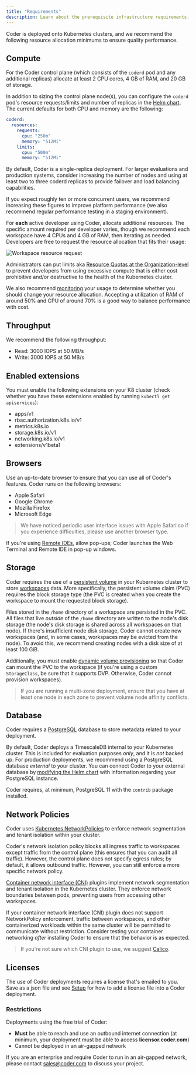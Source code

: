 ```yaml
---
title: "Requirements"
description: Learn about the prerequisite infrastructure requirements.
---
```


Coder is deployed onto Kubernetes clusters, and we recommend the following
resource allocation minimums to ensure quality performance.

## Compute

For the Coder control plane (which consists of the `coderd` pod and any
additional replicas) allocate at least 2 CPU cores, 4 GB of RAM, and 20 GB of
storage.

In addition to sizing the control plane node(s), you can configure the `coderd`
pod's resource requests/limits and number of replicas in the [Helm
chart](https://github.com/coder/enterprise-helm/blob/main/values.yaml). The
current defaults for both CPU and memory are the following:

```yaml
coderd:
  resources:
    requests:
      cpu: "250m"
      memory: "512Mi"
    limits:
      cpu: "500m"
      memory: "512Mi"
```

By default, Coder is a single-replica deployment. For larger evaluations and
production systems, consider increasing the number of nodes and using at least
two to three coderd replicas to provide failover and load balancing
capabilities.

If you expect roughly ten or more concurrent users, we recommend increasing
these figures to improve platform performance (we also recommend regular
performance testing in a staging environment).

For **each** active developer using Coder, allocate additional resources. The
specific amount required per developer varies, though we recommend each workspace have
4 CPUs and 4 GB of RAM, then iterating as needed. Developers are free to
request the resource allocation that fits their usage:

![Workspace resource request](../assets/setup/resource-request.png)

Administrators can put limits aka [Resource Quotas at the
Organization-level](../admin/organizations/manage#create-a-new-organization) to
prevent developers from using excessive compute that is either cost prohibitive
and/or destructive to the health of the Kubernetes cluster.

We also recommend [monitoring](../guides/admin/usage-monitoring.md) your usage
to determine whether you should change your resource allocation. Accepting a
utilization of RAM of around 50% and CPU of around 70% is a good way to balance
performance with cost.

## Throughput

We recommend the following throughput:

- Read: 3000 IOPS at 50 MB/s
- Write: 3000 IOPS at 50 MB/s

## Enabled extensions

You must enable the following extensions on your K8 cluster (check whether you
have these extensions enabled by running `kubectl get apiservices`):

- apps/v1
- rbac.authorization.k8s.io/v1
- metrics.k8s.io
- storage.k8s.io/v1
- networking.k8s.io/v1
- extensions/v1beta1

## Browsers

Use an up-to-date browser to ensure that you can use all of Coder's features.
Coder runs on the following browsers:

- Apple Safari
- Google Chrome
- Mozilla Firefox
- Microsoft Edge

> We have noticed periodic user interface issues with Apple Safari so if you
> experience difficulties, please use another browser type.

If you're using [Remote IDEs](../workspaces/editors.md), allow pop-ups; Coder
launches the Web Terminal and Remote IDE in pop-up windows.

## Storage

Coder requires the use of a
[persistent volume](https://kubernetes.io/docs/concepts/storage/persistent-volumes/)
in your Kubernetes cluster to store [workspaces](../workspaces/index.md) data.
More specifically, the persistent volume claim (PVC) requires the block storage
type (the PVC is created when you create the workspace to mount the requested
block storage).

Files stored in the `/home` directory of a workspace are persisted in the PVC.
All files that live _outside_ of the `/home` directory are written to the node's
disk storage (the node's disk storage is shared across all workspaces on that
node). If there's insufficient node disk storage, Coder cannot create new
workspaces (and, in some cases, workspaces may be evicted from the node). To
avoid this, we recommend creating nodes with a disk size of at least 100 GiB.

Additionally, you must enable
[dynamic volume provisioning](https://kubernetes.io/docs/concepts/storage/dynamic-provisioning/#enabling-dynamic-provisioning)
so that Coder can mount the PVC to the workspace (if you're using a custom
`StorageClass`, be sure that it supports DVP. Otherwise, Coder cannot provision
workspaces).

> If you are running a multi-zone deployment, ensure that you have at least
> one node in each zone to prevent volume node affinity conflicts.

## Database

Coder requires a [PostgreSQL](https://www.postgresql.org) database to store
metadata related to your deployment.

By default, Coder deploys a TimescaleDB internal to your Kubernetes cluster.
This is included for evaluation purposes _only_, and it is _not_ backed up. For
production deployments, we recommend using a PostgreSQL database _external_ to
your cluster. You can connect Coder to your external database by
[modifying the Helm chart](../guides/admin/helm-charts.md) with information
regarding your PostgreSQL instance.

Coder requires, at minimum, PostgreSQL 11 with the `contrib` package installed.

## Network Policies

Coder uses
[Kubernetes NetworkPolicies](https://kubernetes.io/docs/concepts/services-networking/network-policies/)
to enforce network segmentation and tenant isolation within your cluster.

Coder's network isolation policy blocks all ingress traffic to workspaces except
traffic from the control plane (this ensures that you can audit all traffic).
However, the control plane does not specify egress rules; by default, it allows
outbound traffic. However, you can still enforce a more specific network policy.

[Container network interface (CNI)](https://github.com/containernetworking/cni#what-is-cni)
plugins implement network segmentation and tenant isolation in the Kubernetes
cluster. They enforce network boundaries between pods, preventing users from
accessing other workspaces.

If your container network interface (CNI) plugin does not support NetworkPolicy
enforcement, traffic between workspaces, and other containerized workloads
within the same cluster will be permitted to communicate without restriction.
Consider testing your container networking _after_ installing Coder to ensure
that the behavior is as expected.

> If you're not sure which CNI plugin to use, we suggest
> [Calico](https://docs.projectcalico.org/getting-started/kubernetes/quickstart).

## Licenses

The use of Coder deployments requires a license that's emailed to you. Save as a
json file and see [Setup](./configuration#providing-your-license) for how to
add a license file into a Coder deployment.

### Restrictions

Deployments using the free trial of Coder:

- **Must** be able to reach and use an outbound internet connection (at minimum,
  your deployment must be able to access **licensor.coder.com**)
- Cannot be deployed in an air-gapped network

If you are an enterprise and require Coder to run in an air-gapped network,
please contact sales@coder.com to discuss your project.
